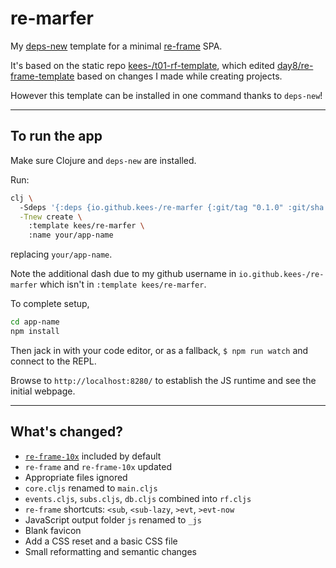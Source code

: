 # re-marfer
 My [deps-new](https://github.com/seancorfield/deps-new) template for a minimal [re-frame](https://day8.github.io/re-frame/) SPA.

 It's based on the static repo [kees-/t01-rf-template](https://github.com/kees-/t01-rf-template), which edited [day8/re-frame-template](https://github.com/day8/re-frame-template) based on changes I made while creating projects.

 However this template can be installed in one command thanks to `deps-new`!

---

## To run the app
Make sure Clojure and `deps-new` are installed.

Run:

```sh
clj \      
  -Sdeps '{:deps {io.github.kees-/re-marfer {:git/tag "0.1.0" :git/sha "7e42a3a"}}}' \
  -Tnew create \
    :template kees/re-marfer \
    :name your/app-name
```

replacing `your/app-name`.

Note the additional dash due to my github username in `io.github.kees-/re-marfer` which isn't in `:template kees/re-marfer`.

To complete setup,

```sh
cd app-name
npm install
```

Then jack in with your code editor, or as a fallback, `$ npm run watch` and connect to the REPL.

Browse to `http://localhost:8280/` to establish the JS runtime and see the initial webpage.

---

## What's changed?
- [`re-frame-10x`](https://github.com/day8/re-frame-10x) included by default
- `re-frame` and `re-frame-10x` updated
- Appropriate files ignored
- `core.cljs` renamed to `main.cljs`
- `events.cljs`, `subs.cljs`, `db.cljs` combined into `rf.cljs`
- `re-frame` shortcuts: `<sub`, `<sub-lazy`, `>evt`, `>evt-now`
- JavaScript output folder `js` renamed to `_js`
- Blank favicon
- Add a CSS reset and a basic CSS file
- Small reformatting and semantic changes
